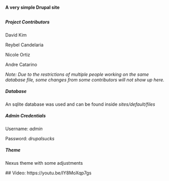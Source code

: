 <b>A very simple Drupal site</b>
##
<h5>Project Contributors</h5>
<p>David Kim</p>
<p>Reybel Candelaria</p>
<p>Nicole Ortiz</p>
<p>Andre Catarino</p>

<i>Note: Due to the restrictions of multiple people working on the same database file, some changes from some contributors will not show up here.</i>

<h5>Database</h5>
<p>An sqlite database was used and can be found inside <i>sites/default/files</i></p>

<h5>Admin Credentials</h5>
<p>Username: <i>admin</i><p>
Password: <i>drupalsucks</i><p>

<h5>Theme</h5>
<p>Nexus theme with some adjustments</p>
##
Video: https://youtu.be/IY8MoXqp7gs
